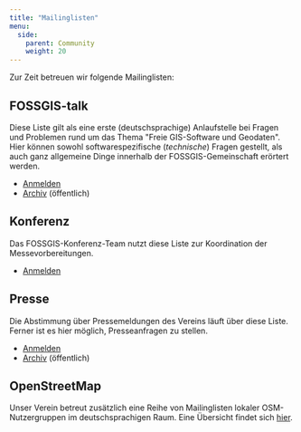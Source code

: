 ```yaml
---
title: "Mailinglisten"
menu:
  side:
    parent: Community
    weight: 20
---
```


Zur Zeit betreuen wir folgende Mailinglisten:

## FOSSGIS-talk

Diese Liste gilt als eine erste (deutschsprachige) Anlaufstelle bei Fragen und Problemen rund um das Thema "Freie GIS-Software und Geodaten". Hier können sowohl softwarespezifische (_technische_) Fragen gestellt, als auch ganz allgemeine Dinge innerhalb der FOSSGIS-Gemeinschaft erörtert werden.

*   [Anmelden](https://lists.fossgis.de/mailman/listinfo/fossgis-talk-liste)
*   [Archiv](https://lists.fossgis.de/pipermail/fossgis-talk-liste/) (öffentlich)

## Konferenz

Das FOSSGIS-Konferenz-Team nutzt diese Liste zur Koordination der Messevorbereitungen.

*   [Anmelden](https://lists.fossgis.de/mailman/listinfo/konferenz-liste)

## Presse

Die Abstimmung über Pressemeldungen des Vereins läuft über diese Liste. Ferner ist es hier möglich, Presseanfragen zu stellen.

*   [Anmelden](https://lists.fossgis.de/mailman/listinfo/presse-liste)
*   [Archiv](https://lists.fossgis.de/pipermail/presse-liste/) (öffentlich)

## OpenStreetMap

Unser Verein betreut zusätzlich eine Reihe von Mailinglisten lokaler OSM-Nutzergruppen im deutschsprachigen Raum. Eine Übersicht findet sich [hier](https://lists.openstreetmap.de/mailman/listinfo).
